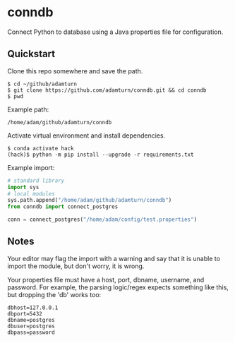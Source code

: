 # conndb
Connect Python to database using a Java properties file for configuration.

## Quickstart
Clone this repo somewhere and save the path.
```shell
$ cd ~/github/adamturn
$ git clone https://github.com/adamturn/conndb.git && cd conndb
$ pwd
```
Example path:
```
/home/adam/github/adamturn/conndb
```
Activate virtual environment and install dependencies.
```shell
$ conda activate hack
(hack)$ python -m pip install --upgrade -r requirements.txt
```
Example import:
```python
# standard library
import sys
# local modules
sys.path.append("/home/adam/github/adamturn/conndb")
from conndb import connect_postgres

conn = connect_postgres("/home/adam/config/test.properties")
```

## Notes
Your editor may flag the import with a warning and say that it is unable to import the module, but don't worry, it is wrong.

Your properties file must have a host, port, dbname, username, and password. For example, the parsing logic/regex expects something like this, but dropping the 'db' works too:
```properties
dbhost=127.0.0.1
dbport=5432
dbname=postgres
dbuser=postgres
dbpass=password
```

